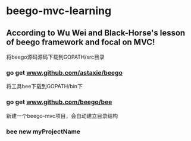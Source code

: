 # beego-mvc-learning
## According to Wu Wei and Black-Horse's lesson of beego framework and focal on MVC!

将beego源码源码下载到GOPATH/src目录
### go get www.github.com/astaxie/beego

将工具bee下载到GOPATH/bin下
### go get www.github.com/beego/bee

新建一个beego-mvc项目，会自动建立目录结构
### bee new myProjectName